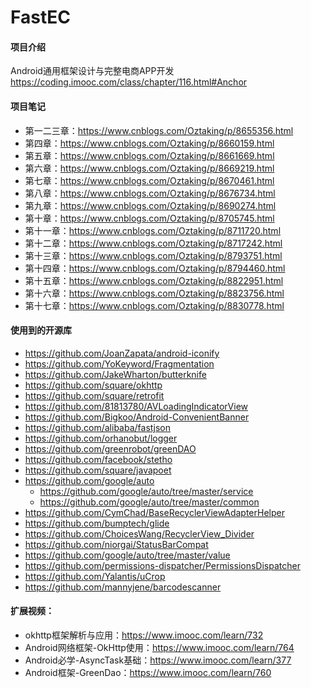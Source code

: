 # FastEC

#### 项目介绍
Android通用框架设计与完整电商APP开发<br/>
https://coding.imooc.com/class/chapter/116.html#Anchor

#### 项目笔记
- 第一二三章：https://www.cnblogs.com/Oztaking/p/8655356.html
- 第四章：https://www.cnblogs.com/Oztaking/p/8660159.html
- 第五章：https://www.cnblogs.com/Oztaking/p/8661669.html
- 第六章：https://www.cnblogs.com/Oztaking/p/8669219.html
- 第七章：https://www.cnblogs.com/Oztaking/p/8670461.html
- 第八章：https://www.cnblogs.com/Oztaking/p/8676734.html
- 第九章：https://www.cnblogs.com/Oztaking/p/8690274.html
- 第十章：https://www.cnblogs.com/Oztaking/p/8705745.html
- 第十一章：https://www.cnblogs.com/Oztaking/p/8711720.html
- 第十二章：https://www.cnblogs.com/Oztaking/p/8717242.html
- 第十三章：https://www.cnblogs.com/Oztaking/p/8793751.html
- 第十四章：https://www.cnblogs.com/Oztaking/p/8794460.html
- 第十五章：https://www.cnblogs.com/Oztaking/p/8822951.html
- 第十六章：https://www.cnblogs.com/Oztaking/p/8823756.html
- 第十七章：https://www.cnblogs.com/Oztaking/p/8830778.html

#### 使用到的开源库
- https://github.com/JoanZapata/android-iconify
- https://github.com/YoKeyword/Fragmentation
- https://github.com/JakeWharton/butterknife
- https://github.com/square/okhttp
- https://github.com/square/retrofit
- https://github.com/81813780/AVLoadingIndicatorView
- https://github.com/Bigkoo/Android-ConvenientBanner
- https://github.com/alibaba/fastjson
- https://github.com/orhanobut/logger
- https://github.com/greenrobot/greenDAO
- https://github.com/facebook/stetho
- https://github.com/square/javapoet
- https://github.com/google/auto
	- https://github.com/google/auto/tree/master/service
	- https://github.com/google/auto/tree/master/common
- https://github.com/CymChad/BaseRecyclerViewAdapterHelper
- https://github.com/bumptech/glide
- https://github.com/ChoicesWang/RecyclerView_Divider
- https://github.com/niorgai/StatusBarCompat
- https://github.com/google/auto/tree/master/value
- https://github.com/permissions-dispatcher/PermissionsDispatcher
- https://github.com/Yalantis/uCrop
- https://github.com/mannyjene/barcodescanner

#### 扩展视频：
- okhttp框架解析与应用：https://www.imooc.com/learn/732
- Android网络框架-OkHttp使用：https://www.imooc.com/learn/764
- Android必学-AsyncTask基础：https://www.imooc.com/learn/377
- Android框架-GreenDao：https://www.imooc.com/learn/760